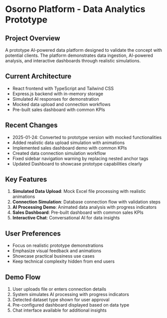 # Osorno Platform - Data Analytics Prototype

## Project Overview
A prototype AI-powered data platform designed to validate the concept with potential clients. The platform demonstrates data ingestion, AI-powered analysis, and interactive dashboards through realistic simulations.

## Current Architecture
- React frontend with TypeScript and Tailwind CSS
- Express.js backend with in-memory storage
- Simulated AI responses for demonstration
- Mocked data upload and connection workflows
- Pre-built sales dashboard with common KPIs

## Recent Changes
- 2025-01-24: Converted to prototype version with mocked functionalities
- Added realistic data upload simulation with animations
- Implemented sales dashboard demo with common KPIs
- Created data connection simulation workflow
- Fixed sidebar navigation warning by replacing nested anchor tags
- Updated Dashboard to showcase prototype capabilities clearly

## Key Features
1. **Simulated Data Upload**: Mock Excel file processing with realistic animations
2. **Connection Simulation**: Database connection flow with validation steps
3. **AI Processing Demo**: Animated data analysis with progress indicators
4. **Sales Dashboard**: Pre-built dashboard with common sales KPIs
5. **Interactive Chat**: Conversational AI for data insights

## User Preferences
- Focus on realistic prototype demonstrations
- Emphasize visual feedback and animations
- Showcase practical business use cases
- Keep technical complexity hidden from end users

## Demo Flow
1. User uploads file or enters connection details
2. System simulates AI processing with progress indicators
3. Detected dataset type shown for user approval
4. Pre-configured dashboard displayed based on data type
5. Chat interface available for additional insights